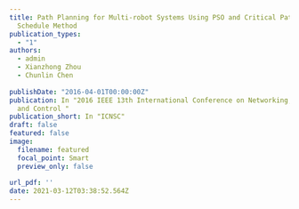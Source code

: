```yaml
---
title: Path Planning for Multi-robot Systems Using PSO and Critical Path
  Schedule Method
publication_types:
  - "1"
authors:
  - admin
  - Xianzhong Zhou
  - Chunlin Chen
  
publishDate: "2016-04-01T00:00:00Z"
publication: In "2016 IEEE 13th International Conference on Networking, Sensing,
  and Control "
publication_short: In "ICNSC"
draft: false
featured: false
image:
  filename: featured
  focal_point: Smart
  preview_only: false
  
url_pdf: ''
date: 2021-03-12T03:38:52.564Z
---
```

